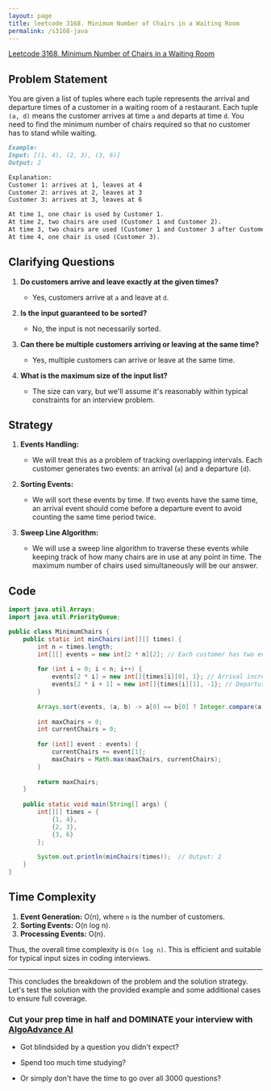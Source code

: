 ```yaml
---
layout: page
title: leetcode 3168. Minimum Number of Chairs in a Waiting Room
permalink: /s3168-java
---
```

[Leetcode 3168. Minimum Number of Chairs in a Waiting Room](https://algoadvance.github.io/algoadvance/l3168)
## Problem Statement

You are given a list of tuples where each tuple represents the arrival and departure times of a customer in a waiting room of a restaurant. Each tuple `(a, d)` means the customer arrives at time `a` and departs at time `d`. You need to find the minimum number of chairs required so that no customer has to stand while waiting.

```markdown
Example:
Input: [(1, 4), (2, 3), (3, 6)]
Output: 2

Explanation:
Customer 1: arrives at 1, leaves at 4
Customer 2: arrives at 2, leaves at 3
Customer 3: arrives at 3, leaves at 6

At time 1, one chair is used by Customer 1.
At time 2, two chairs are used (Customer 1 and Customer 2).
At time 3, two chairs are used (Customer 1 and Customer 3 after Customer 2 leaves).
At time 4, one chair is used (Customer 3).
```

## Clarifying Questions

1. **Do customers arrive and leave exactly at the given times?**
   - Yes, customers arrive at `a` and leave at `d`.

2. **Is the input guaranteed to be sorted?**
   - No, the input is not necessarily sorted.

3. **Can there be multiple customers arriving or leaving at the same time?**
   - Yes, multiple customers can arrive or leave at the same time.

4. **What is the maximum size of the input list?**
   - The size can vary, but we'll assume it's reasonably within typical constraints for an interview problem.

## Strategy

1. **Events Handling:** 
   - We will treat this as a problem of tracking overlapping intervals. Each customer generates two events: an arrival (`a`) and a departure (`d`).

2. **Sorting Events:** 
   - We will sort these events by time. If two events have the same time, an arrival event should come before a departure event to avoid counting the same time period twice.

3. **Sweep Line Algorithm:** 
   - We will use a sweep line algorithm to traverse these events while keeping track of how many chairs are in use at any point in time. The maximum number of chairs used simultaneously will be our answer.

## Code

```java
import java.util.Arrays;
import java.util.PriorityQueue;

public class MinimumChairs {
    public static int minChairs(int[][] times) {
        int n = times.length;
        int[][] events = new int[2 * n][2]; // Each customer has two events: (a, 1) and (d, -1)
        
        for (int i = 0; i < n; i++) {
            events[2 * i] = new int[]{times[i][0], 1}; // Arrival increases chairs needed
            events[2 * i + 1] = new int[]{times[i][1], -1}; // Departure decreases chairs needed
        }
        
        Arrays.sort(events, (a, b) -> a[0] == b[0] ? Integer.compare(a[1], b[1]) : Integer.compare(a[0], b[0]));
        
        int maxChairs = 0;
        int currentChairs = 0;
        
        for (int[] event : events) {
            currentChairs += event[1];
            maxChairs = Math.max(maxChairs, currentChairs);
        }
        
        return maxChairs;
    }
    
    public static void main(String[] args) {
        int[][] times = {
            {1, 4},
            {2, 3},
            {3, 6}
        };
        
        System.out.println(minChairs(times));  // Output: 2
    }
}
```

## Time Complexity

1. **Event Generation:** O(n), where `n` is the number of customers.
2. **Sorting Events:** O(n log n).
3. **Processing Events:** O(n).

Thus, the overall time complexity is `O(n log n)`. This is efficient and suitable for typical input sizes in coding interviews.

---

This concludes the breakdown of the problem and the solution strategy. Let's test the solution with the provided example and some additional cases to ensure full coverage.


### Cut your prep time in half and DOMINATE your interview with [AlgoAdvance AI](https://algoAdvance.com)

- Got blindsided by a question you didn't expect?

- Spend too much time studying?

- Or simply don't have the time to go over all 3000 questions?

